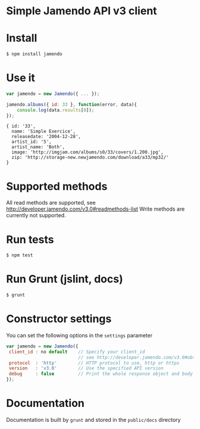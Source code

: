 # Simple Jamendo API v3 client

# Install
```bash
$ npm install jamendo
```

# Use it
```javascript
var jamendo = new Jamendo({ ... });

jamendo.albums({ id: 33 }, function(error, data){
	console.log(data.results[0]);
});
```
```
{ id: '33',
  name: 'Simple Exercice',
  releasedate: '2004-12-28',
  artist_id: '5',
  artist_name: 'Both',
  image: 'http://imgjam.com/albums/s0/33/covers/1.200.jpg',
  zip: 'http://storage-new.newjamendo.com/download/a33/mp32/'
}
```

# Supported methods
All read methods are supported, see http://developer.jamendo.com/v3.0#readmethods-list
Write methods are currently not supported.

# Run tests
```bash
$ npm test
```

# Run Grunt (jslint, docs)
```bash
$ grunt
```

# Constructor settings
You can set the following options in the ```settings``` parameter
```javascript
var jamendo = new Jamendo({
 client_id : no default    // Specify your client_id
                           // see http://developer.jamendo.com/v3.0#obtain_client_id
 protocol  : 'http'        // HTTP protocol to use, http or https
 version   : 'v3.0'        // Use the specified API version
 debug     : false         // Print the whole response object and body in the console
});
```

# Documentation
Documentation is built by ```grunt``` and stored in the ```public/docs``` directory